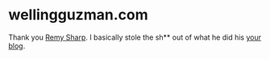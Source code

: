 wellingguzman.com
=================
Thank you [Remy Sharp](https://github.com/remy). I basically stole the sh** out of what he did his [your blog](https://github.com/remy/remysharp.com).
